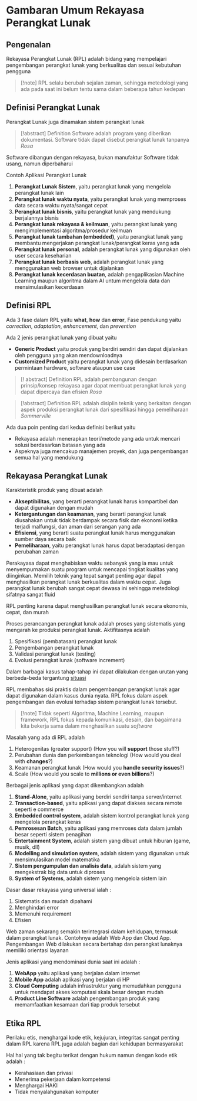 # Gambaran Umum Rekayasa Perangkat Lunak

## Pengenalan

Rekayasa Perangkat Lunak (RPL) adalah bidang yang mempelajari pengembangan perangkat lunak yang berkualitas dan sesuai kebutuhan pengguna

 > 
 > \[!note\]
 > RPL selalu berubah sejalan zaman, sehingga metedologi yang ada pada saat ini belum tentu sama dalam beberapa tahun kedepan

## Definisi Perangkat Lunak

Perangkat Lunak juga dinamakan sistem perangkat lunak

 > 
 > \[!abstract\] Definition
 > Software adalah program yang diberikan dokumentasi. Software tidak dapat disebut perangkat lunak tanpanya
 > <cite> Rosa </cite>

Software dibangun dengan rekayasa, bukan manufaktur
Software tidak usang, namun diperbaharui

Contoh Aplikasi Perangkat Lunak

1. **Perangkat Lunak Sistem**, yaitu perangkat lunak yang mengelola perangkat lunak lain
1. **Perangkat lunak waktu nyata**, yaitu perangkat lunak yang memproses data secara waktu nyata/sangat cepat
1. **Perangkat lunak bisnis**, yaitu perangkat lunak yang mendukung berjalannya bisnis
1. **Perangkat lunak rekayasa & keilmuan**, yaitu perangkat lunak yang mengimplementasi algoritma/prosedur keilmuan
1. **Perangkat lunak tambahan (embedded)**, yaitu perangkat lunak yang membantu mengerjakan perangkat lunak/perangkat keras yang ada
1. **Perangkat lunak personal**, adalah perangkat lunak yang digunakan oleh user secara keseharian
1. **Perangkat lunak berbasis web**, adalah perangkat lunak yang menggunakan web browser untuk dijalankan
1. **Perangkat lunak kecerdasan buatan**, adalah pengaplikasian Machine Learning maupun algoritma dalam AI untum mengelola data dan mensimulasikan kecerdasan

## Definisi RPL

Ada 3 fase dalam RPL yaitu **what**, **how** dan **error**, Fase pendukung yaitu *correction*, *adaptation*, *enhancement*, dan *prevention*

Ada 2 jenis perangkat lunak yang dibuat yaitu 

* **Generic Product** yaitu produk yang berdiri sendiri dan dapat dijalankan oleh pengguna yang akan mendownloadnya
* **Customized Product** yaitu perangkat lunak yang didesain berdasarkan permintaan hardware, software ataupun use case

 > 
 > \[! abstract\] Definition
 > RPL adalah pembangunan dengan prinsip/konsep rekayasa agar dapat membuat perangkat lunak yang dapat dipercaya dan efisien
 > <cite>Rosa</cite>

 > 
 > \[!abstract\] Definition
 > RPL adalah disiplin teknik yang berkaitan dengan aspek produksi perangkat lunak dari spesifikasi hingga pemeliharaan
 > <cite>Sommerville</cite>

Ada dua poin penting dari kedua definisi berikut yaitu 

* Rekayasa adalah menerapkan teori/metode yang ada untuk mencari solusi berdasarkan batasan yang ada
* Aspeknya juga mencakup manajemen proyek, dan juga pengembangan semua hal yang mendukung

## Rekayasa Perangkat Lunak

Karakteristik produk yang dibuat adalah 

* **Akseptibilitas**, yang berarti perangkat lunak harus kompartibel dan dapat digunakan dengan mudah
* **Ketergantungan dan keamanan**, yang berarti perangkat lunak diusahakan untuk tidak berdampak secara fisik dan ekonomi ketika terjadi malfungsi, dan aman dari serangan yang ada
* **Efisiensi**, yang berarti suatu perangkat lunak harus menggunakan sumber daya secara baik
* **Pemeliharaan**, yaitu perangkat lunak harus dapat beradaptasi dengan perubahan zaman 

Perakayasa dapat menghabiskan waktu sebanyak yang ia mau untuk menyempurnakan suatu program untuk mencapai tingkat kualitas yang diinginkan. Memilih teknik yang tepat sangat penting agar dapat menghasilkan perangkat lunak berkualitas dalam waktu cepat. Juga perangkat lunak berubah sangat cepat dewasa ini sehingga metedologi sifatnya sangat fluid

RPL penting karena dapat menghasilkan perangkat lunak secara ekonomis, cepat, dan murah

Proses perancangan perangkat lunak adalah proses yang sistematis yang mengarah ke produksi perangkat lunak. Aktifitasnya adalah 

1. Spesifikasi (pembatasan) perangkat lunak
1. Pengembangan perangkat lunak
1. Validasi perangkat lunak (testing)
1. Evolusi perangkat lunak (software increment)

Dalam barbagai kasus tahap-tahap ini dapat dilakukan dengan urutan yang berbeda-beda tergantung [situasi](PERT%201%202.md#sdlc)

RPL membahas sisi praktis dalam pengembangan perangkat lunak agar dapat digunakan dalam kasus dunia nyata.  RPL fokus dalam aspek pengembangan dan evolusi terhadap sistem perangkat lunak tersebut. 

 > 
 > \[!note\]
 > Tidak seperti Algoritma, Machine Learning, maupun framework, RPL fokus kepada komunikasi, desain, dan bagaimana kita bekerja sama dalam menghasilkan suatu *software*

Masalah yang ada di RPL adalah 

1. Heterogenitas (greater support) (How you will **support** those stuff?)
1. Perubahan dunia dan perkembangan teknologi (How would you deal with **changes**?)
1. Keamanan perangkat lunak (How would you **handle security issues**?)
1. Scale (How would you scale to **millions or even billions**?)

Berbagai jenis aplikasi yang dapat dikembangkan adalah

1. **Stand-Alone**, yaitu aplikasi yang berdiri sendiri tanpa server/internet
1. **Transaction-based**, yaitu aplikasi yang dapat diakses secara remote seperti e commerce
1. **Embedded control system**, adalah sistem kontrol perangkat lunak yang mengelola perangkat keras
1. **Pemrosesan Batch**, yaitu aplikasi yang memroses data dalam jumlah besar seperti sistem penagihan
1. **Entertainment System**, adalah sistem yang dibuat untuk hiburan (game, musik, dll)
1. **Modelling and simulation system**, adalah sistem yang digunakan untuk mensimulasikan model matematika
1. **Sistem pengumpulan dan analisis data**, adalah sistem yang mengekstrak big data untuk diproses 
1. **System of Systems**, adalah sistem yang mengelola sistem lain

Dasar dasar rekayasa yang universal ialah :

1. Sistematis dan mudah dipahami
1. Menghindari error
1. Memenuhi requirement
1. Efisien

Web zaman sekarang semakin terintegrasi dalam kehidupan, termasuk dalam perangkat lunak. Contohnya adalah Web App dan Cloud App.
Pengembangan Web dilakukan secara bertahap dan perangkat lunaknya memiliki orientasi layanan

Jenis aplikasi yang mendominasi dunia saat ini adalah :

1. **WebApp** yaitu aplikasi yang berjalan dalam internet
1. **Mobile App** adalah aplikasi yang berjalan di HP
1. **Cloud Computing** adalah infrastruktur yang memudahkan pengguna untuk mendapat akses komputasi skala besar dengan mudah
1. **Product Line Software** adalah pengembangan produk yang memamfaatkan kesamaan dari tiap produk tersebut

## Etika RPL

Perilaku etis, menghargai kode etik, kejujuran, integritas sangat penting dalam RPL karena RPL juga adalah bagian dari kehidupan bermasyarakat

Hal hal yang tak begitu terikat dengan hukum namun dengan kode etik adalah :

* Kerahasiaan dan privasi
* Menerima pekerjaan dalam kompetensi
* Menghargai HAKI
* Tidak menyalahgunakan komputer
